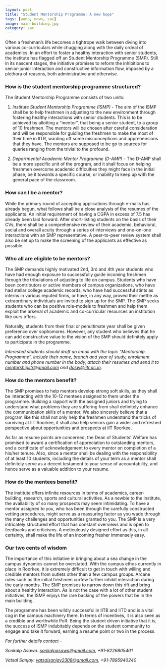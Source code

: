 ```yaml
---
layout: post
title: "Student Mentorship Programme: A new hope"
tags: [wona, news, sac]
image: main-building.jpg
category: sac
---
```


Often a freshman’s life becomes a tightrope walk between diving into various co-curriculars while chugging along with the daily ordeal of academics. In an effort to foster a healthy interaction with senior students, the institute has flagged off an Student Mentorship Programme (SMP). Still in its nascent stages, the initiative promises to reform the inhibitions to senior-junior interaction and constructive information flow, imposed by a plethora of reasons, both administrative and otherwise. 

### How is the student mentorship programme structured?

The Student Mentorship Programme consists of two units:

1. 	*Institute Student Mentorship Programme (ISMP)* - The aim of the ISMP shall be to help freshmen in adjusting to the new environment through fostering healthy interactions with senior students. This is to be achieved by allotting a “mentor”, that being a senior student, to a group of 10 freshmen. The mentors will be chosen after careful consideration and will be responsible for guiding the freshmen to make the most of their time in IITR, warding off some misconceptions and apprehensions that they have. The mentors are supposed to be go to sources for queries ranging from the trivial to the profound.
 
2. 	*Departmental Academic Mentor Programme (D-AMP)* - The D-AMP shall be a more specific unit of the program, and it shall focus on helping freshmen overcome academic difficulties they might face in the initial phase, be it towards a specific course, or inability to keep up with the general pace of the classroom.

### How can I be a mentor?

While the primary round of accepting applications through e-mails has already begun, what follows shall be a close analysis of the resumes of the applicants. An initial requirement of having a CGPA in excess of 7.5 has already been laid forward. After short-listing students on the basis of their CVs, there shall be a comprehensive review of their academic, behavioral, social and overall acuity through a series of interviews and one-on-one interactions with an SMP representative. A peer-to-peer review system shall also be set up to make the screening of the applicants as effective as possible.

### Who all are eligible to be mentors?

The SMP demands highly motivated 2nd, 3rd and 4th year students who have had enough exposure to successfully guide incoming freshmen through the tribulations of adjusting to life on campus. Students who have been contributors or active members of campus organizations, who have had stellar college academic records, who have had successful stints as interns in various reputed firms, or have, in any way, proved their mettle as extraordinary individuals are invited to sign up for the SMP. The SMP seeks students who can be positive role-models to freshmen and help them exploit the arsenal of academic and co-curricular resources an institution like ours offers.

Naturally, students from their final or penultimate year shall be given preference over sophomores. However, any student who believes that he can add constructive value to the vision of the SMP should definitely apply to participate in the programme.

_Interested students should draft an email with the topic “Mentorship Programme”, include their name, branch and year of study, enrollment number and phone number in the body, attach their resumes and send it to [mentorshipiitr@gmail.com](mailto:mentorshipiitr@gmail.com) and [dosw@iitr.ac.in](mailto:dosw@iitr.ac.in)._

### How do the mentors benefit?

The SMP promises to help mentors develop strong soft skills, as they shall be interacting with the 10-12 mentees assigned to them under the programme. Building a rapport with the assigned juniors and trying to understand what problems they are suffering from shall definitely enhance the communication skills of a mentor. We also sincerely believe that a program like this shall not only help the freshmen understand the tricks of surviving at IIT Roorkee, it shall also help seniors gain a wider and refreshed perspective about opportunities and prospects at IIT Roorkee.

As far as resume points are concerned, the Dean of Students’ Welfare has promised to award a certification of appreciation to outstanding mentors, and a certificate of acknowledgement to every mentor on completion of a his/her tenure. Also, since a mentor shall be dealing with the responsibility of at least 10 students, including the details of your term as a mentor shall definitely serve as a decent testament to your sense of accountability, and hence serve as a valuable addition to your resume.

### How do the mentees benefit?

The institute offers infinite resources in terms of academics, career-building, research, sports and cultural activities. As a newbie to the institute, the availability of so many prospects may seem intimidating. To have a mentor assigned to you, who has been through the carefully constructed vetting procedures, might serve as a reassuring factor as you wade through the many challenges and opportunities granted to you. The SMP is a very intricately structured effort that has constant overviews and is open to feedbacks and criticisms. A meticulously designed effort as this, in all certainty, shall make the life of an incoming fresher immensely easy.

### Our two cents of wisdom

The importance of this initiative in bringing about a sea change in the campus dynamics cannot be overstated. With the campus ethos currently in place in Roorkee, it is extremely difficult to get in touch with willing and credible mentors from outlets other than a few campus groups. Arcane rules such as the initial freshmen curfew further inhibit interaction during the early months. The SMP promises to narrow down this rift and bring about a healthy interaction. As is not the case with a lot of other student initiatives, the ISMP enjoys the rare backing of the powers that be in the main building.

The programme has been wildly successful in IITB and IITD and is a vital cog in the campus machinery there. In terms of incentives, it is also seen as a credible and worthwhile PoR. Being the student driven initiative that it is, the success of ISMP indubitably depends on the student community to engage and take it forward, earning a resume point or two in the process.       

_For further details contact -_

_Sankalp Asawa: [sankalpasawa@gmail.com](mailto:sankalpasawa@gmail.com), +91-8226805401_

_Vatsal Sanjay: [vatsalsanjay2308@gmail.com](mailto:vatsalsanjay2308@gmail.com), +91-7895940240_





